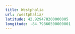 ```yaml
---
title: Westphalia
url: /westphalia/
latitude: 42.929478200000005
longitude: -84.79860500000001
---
```

